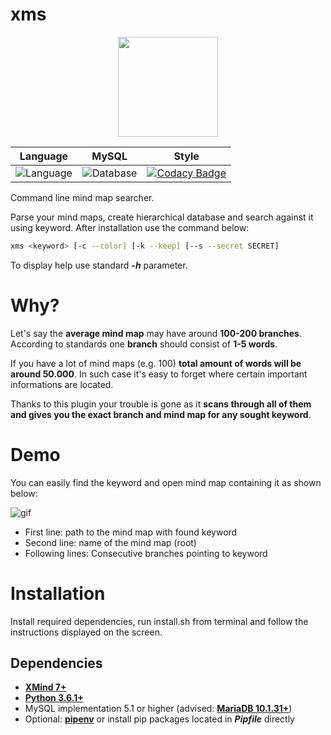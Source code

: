 xms
=============

<p align="center">
    <a href="https://upload.wikimedia.org/wikipedia/commons/6/64/XMind_Logo.png">
        <img height=160 src="https://upload.wikimedia.org/wikipedia/commons/6/64/XMind_Logo.png">
    </a>
</p>


| **Language** | **MySQL** | **Style** |
|--------------------|----------------------------|------------------|
| ![Language](https://img.shields.io/badge/python-3.6-brightgreen.svg) |![Database](https://img.shields.io/badge/MariaDB-10.1.31-blue.svg) | [![Codacy Badge](https://api.codacy.com/project/badge/Grade/6f99a332ab8a47499323ae9b88ddb0db)](https://www.codacy.com/app/vyz/XMind-Searcher?utm_source=github.com&amp;utm_medium=referral&amp;utm_content=vyzyv/XMind-Searcher&amp;utm_campaign=Badge_Grade) |

Command line mind map searcher.

Parse your mind maps, create hierarchical database and search against it using keyword.
After installation use the command below:

```bash
xms <keyword> [-c --color] [-k --keep] [--s --secret SECRET]
```
To display help use standard ***-h*** parameter.

# Why?

Let's say the **average mind map** may have around **100-200 branches**. According to standards one **branch** should consist of **1-5 words**.

If you have a lot of mind maps (e.g. 100) **total amount of words will be around 50.000**.
In such case it's easy to forget where certain important informations are located. 

Thanks to this plugin your trouble is gone as it **scans through all of them and gives you the exact branch and mind map for any sought keyword**.

# Demo

You can easily find the keyword and open mind map containing it as shown below:

![gif](https://github.com/vyzyv/xmind_searcher/raw/master/xms.gif)

- First line: path to the mind map with found keyword
- Second line: name of the mind map (root)
- Following lines: Consecutive branches pointing to keyword

# Installation

Install required dependencies, run install.sh from terminal and follow the
instructions displayed on the screen.

## Dependencies

- **[XMind 7+](https://www.xmind.net)**
- **[Python 3.6.1+](https://www.python.org/downloads/release/python-363/)**
- MySQL implementation 5.1 or higher (advised: **[MariaDB 10.1.31+](https://www.python.org/downloads/release/python-363/)**)
- Optional: **[pipenv](https://github.com/pypa/pipenv)** or install pip packages located in ***Pipfile*** directly
